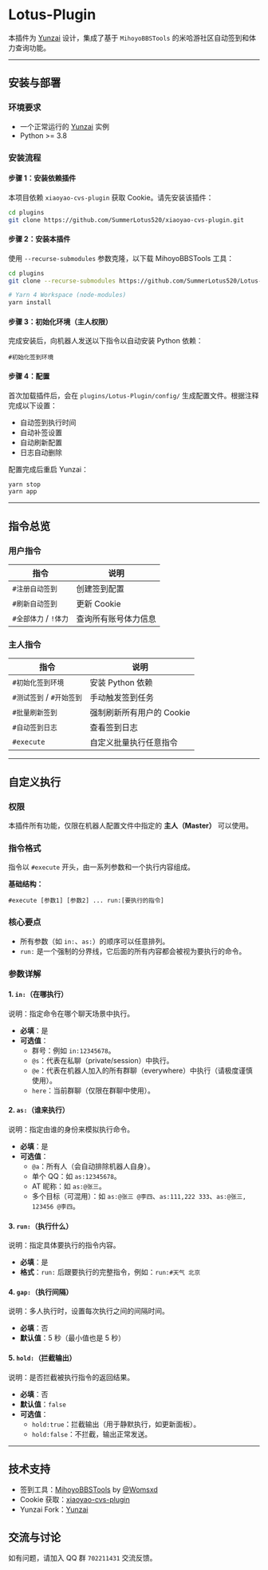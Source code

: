 
# Lotus-Plugin

本插件为 [Yunzai](https://github.com/SummerLotus520/Miao-Yunzai/) 设计，集成了基于 `MihoyoBBSTools` 的米哈游社区自动签到和体力查询功能。

---

## 安装与部署

### 环境要求

- 一个正常运行的 [Yunzai](https://github.com/SummerLotus520/Miao-Yunzai/) 实例
- Python >= 3.8

### 安装流程

#### 步骤 1：安装依赖插件

本项目依赖 `xiaoyao-cvs-plugin` 获取 Cookie。请先安装该插件：

```bash
cd plugins
git clone https://github.com/SummerLotus520/xiaoyao-cvs-plugin.git
```

#### 步骤 2：安装本插件

使用 `--recurse-submodules` 参数克隆，以下载 MihoyoBBSTools 工具：

```bash
cd plugins
git clone --recurse-submodules https://github.com/SummerLotus520/Lotus-Plugin.git

# Yarn 4 Workspace (node-modules)
yarn install
```

#### 步骤 3：初始化环境（主人权限）

完成安装后，向机器人发送以下指令以自动安装 Python 依赖：

```
#初始化签到环境
```

#### 步骤 4：配置

首次加载插件后，会在 `plugins/Lotus-Plugin/config/` 生成配置文件。根据注释完成以下设置：

- 自动签到执行时间
- 自动补签设置
- 自动刷新配置
- 日志自动删除

配置完成后重启 Yunzai：

```bash
yarn stop  
yarn app
```

---

## 指令总览

### 用户指令

| 指令              | 说明         |
| --------------- | ---------- |
| `#注册自动签到`       | 创建签到配置     |
| `#刷新自动签到`       | 更新 Cookie  |
| `#全部体力` / `!体力` | 查询所有账号体力信息 |

### 主人指令

| 指令                | 说明               |
| ----------------- | ---------------- |
| `#初始化签到环境`        | 安装 Python 依赖     |
| `#测试签到` / `#开始签到` | 手动触发签到任务         |
| `#批量刷新签到`         | 强制刷新所有用户的 Cookie |
| `#自动签到日志`         | 查看签到日志           |
| `#execute`            | 自定义批量执行任意指令     |

---

## 自定义执行

### 权限

本插件所有功能，仅限在机器人配置文件中指定的 **主人（Master）** 可以使用。

### 指令格式

指令以 `#execute` 开头，由一系列参数和一个执行内容组成。

**基础结构：**

```
#execute [参数1] [参数2] ... run:[要执行的指令]
```

### 核心要点

- 所有参数（如 `in:`、`as:`）的顺序可以任意排列。
- `run:` 是一个强制的分界线，它后面的所有内容都会被视为要执行的命令。

### 参数详解

#### 1. `in:`（在哪执行）

说明：指定命令在哪个聊天场景中执行。

- **必填**：是
- **可选值**：
  - 群号：例如 `in:12345678`。
  - `@s`：代表在私聊（private/session）中执行。
  - `@e`：代表在机器人加入的所有群聊（everywhere）中执行（请极度谨慎使用）。
  - `here`：当前群聊（仅限在群聊中使用）。

#### 2. `as:`（谁来执行）

说明：指定由谁的身份来模拟执行命令。

- **必填**：是
- **可选值**：
  - `@a`：所有人（会自动排除机器人自身）。
  - 单个 QQ：如 `as:12345678`。
  - AT 昵称：如 `as:@张三`。
  - 多个目标（可混用）：如 `as:@张三 @李四`、`as:111,222 333`、`as:@张三, 123456 @李四`。

#### 3. `run:`（执行什么）

说明：指定具体要执行的指令内容。

- **必填**：是
- **格式**：`run:` 后跟要执行的完整指令，例如：`run:#天气 北京`

#### 4. `gap:`（执行间隔）

说明：多人执行时，设置每次执行之间的间隔时间。

- **必填**：否
- **默认值**：5 秒（最小值也是 5 秒）

#### 5. `hold:`（拦截输出）

说明：是否拦截被执行指令的返回结果。

- **必填**：否
- **默认值**：`false`
- **可选值**：
  - `hold:true`：拦截输出（用于静默执行，如更新面板）。
  - `hold:false`：不拦截，输出正常发送。

---

## 技术支持

- 签到工具：[MihoyoBBSTools](https://github.com/Womsxd/MihoyoBBSTools) by [@Womsxd](https://github.com/Womsxd)
- Cookie 获取：[xiaoyao-cvs-plugin](https://github.com/SummerLotus520/xiaoyao-cvs-plugin)
- Yunzai Fork：[Yunzai](https://github.com/SummerLotus520/Miao-Yunzai/)

## 交流与讨论

如有问题，请加入 QQ 群 `702211431` 交流反馈。
